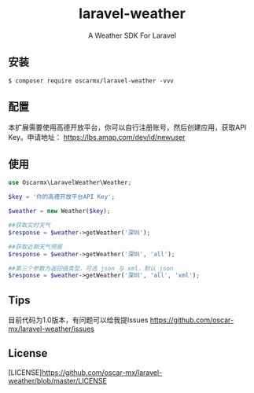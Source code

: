 <h1 align="center"> laravel-weather </h1>

<p align="center"> A Weather SDK For Laravel</p>


## 安装

```shell
$ composer require oscarmx/laravel-weather -vvv
```

## 配置

本扩展需要使用高德开放平台，你可以自行注册账号，然后创建应用，获取API Key。申请地址：
https://lbs.amap.com/dev/id/newuser

## 使用
```php
use Oscarmx\LaravelWeather\Weather;

$key = '你的高德开放平台API Key';

$weather = new Weather($key);

##获取实时天气
$response = $weather->getWeather('深圳');

##获取近期天气预报
$response = $weather->getWeather('深圳', 'all');

##第三个参数为返回值类型，可选 json 与 xml，默认 json
$response = $weather->getWeather('深圳', 'all', 'xml');
```
## Tips

目前代码为1.0版本，有问题可以给我提Issues 
https://github.com/oscar-mx/laravel-weather/issues

## License

[LICENSE]https://github.com/oscar-mx/laravel-weather/blob/master/LICENSE
